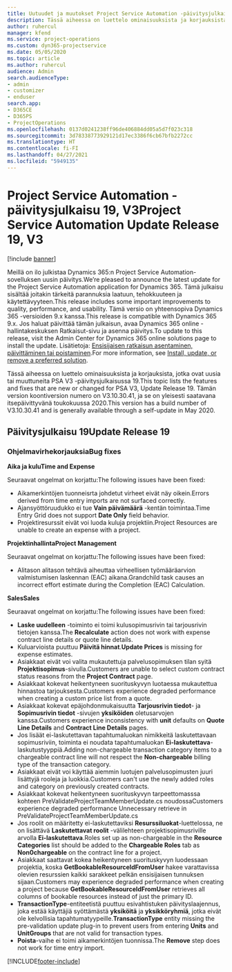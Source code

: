 ```yaml
---
title: Uutuudet ja muutokset Project Service Automation -päivitysjulkaisussa 19, V3
description: Tässä aiheessa on luettelo ominaisuuksista ja korjauksista, jotka ovat käytettävissä Project Service Automation -päivitysjulkaisussa 19, V3.
author: ruhercul
manager: kfend
ms.service: project-operations
ms.custom: dyn365-projectservice
ms.date: 05/05/2020
ms.topic: article
ms.author: ruhercul
audience: Admin
search.audienceType:
- admin
- customizer
- enduser
search.app:
- D365CE
- D365PS
- ProjectOperations
ms.openlocfilehash: 0137d0241238ff96de406884dd05a5d7f023c318
ms.sourcegitcommit: 3d78338773929121d17ec3386f6cb67bfb2272cc
ms.translationtype: HT
ms.contentlocale: fi-FI
ms.lasthandoff: 04/27/2021
ms.locfileid: "5949135"
---
```

# <a name="project-service-automation-update-release-19-v3"></a><span data-ttu-id="37bb6-103">Project Service Automation -päivitysjulkaisu 19, V3</span><span class="sxs-lookup"><span data-stu-id="37bb6-103">Project Service Automation Update Release 19, V3</span></span>

[!include [banner](../includes/psa-now-project-operations.md)]

<span data-ttu-id="37bb6-104">Meillä on ilo julkistaa Dynamics 365:n Project Service Automation-sovelluksen uusin päivitys.</span><span class="sxs-lookup"><span data-stu-id="37bb6-104">We’re pleased to announce the latest update for the Project Service Automation application for Dynamics 365.</span></span> <span data-ttu-id="37bb6-105">Tämä julkaisu sisältää joitakin tärkeitä parannuksia laatuun, tehokkuuteen ja käytettävyyteen.</span><span class="sxs-lookup"><span data-stu-id="37bb6-105">This release includes some important improvements to quality, performance, and usability.</span></span> <span data-ttu-id="37bb6-106">Tämä versio on yhteensopiva Dynamics 365 -versioiden 9.x kanssa.</span><span class="sxs-lookup"><span data-stu-id="37bb6-106">This release is compatible with Dynamics 365 9.x.</span></span> <span data-ttu-id="37bb6-107">Jos haluat päivittää tämän julkaisun, avaa Dynamics 365 online -hallintakeskuksen Ratkaisut-sivu ja asenna päivitys.</span><span class="sxs-lookup"><span data-stu-id="37bb6-107">To update to this release, visit the Admin Center for Dynamics 365 online solutions page to install the update.</span></span> <span data-ttu-id="37bb6-108">Lisätietoja: [Ensisijaisen ratkaisun asentaminen, päivittäminen tai poistaminen](/power-platform/admin/install-remove-preferred-solution).</span><span class="sxs-lookup"><span data-stu-id="37bb6-108">For more information, see [Install, update, or remove a preferred solution](/power-platform/admin/install-remove-preferred-solution).</span></span>

<span data-ttu-id="37bb6-109">Tässä aiheessa on luettelo ominaisuuksista ja korjauksista, jotka ovat uusia tai muuttuneita PSA V3 -päivitysjulkaisussa 19.</span><span class="sxs-lookup"><span data-stu-id="37bb6-109">This topic lists the features and fixes that are new or changed for PSA V3, Update Release 19.</span></span> <span data-ttu-id="37bb6-110">Tämän version koontiversion numero on V3.10.30.41, ja se on yleisesti saatavana itsepäivittyvänä toukokuussa 2020.</span><span class="sxs-lookup"><span data-stu-id="37bb6-110">This version has a build number of V3.10.30.41 and is generally available through a self-update in May 2020.</span></span>

## <a name="update-release-19"></a><span data-ttu-id="37bb6-111">Päivitysjulkaisu 19</span><span class="sxs-lookup"><span data-stu-id="37bb6-111">Update Release 19</span></span>

### <a name="bug-fixes"></a><span data-ttu-id="37bb6-112">Ohjelmavirhekorjauksia</span><span class="sxs-lookup"><span data-stu-id="37bb6-112">Bug fixes</span></span>

<span data-ttu-id="37bb6-113">**Aika ja kulu**</span><span class="sxs-lookup"><span data-stu-id="37bb6-113">**Time and Expense**</span></span>

<span data-ttu-id="37bb6-114">Seuraavat ongelmat on korjattu:</span><span class="sxs-lookup"><span data-stu-id="37bb6-114">The following issues have been fixed:</span></span> 

- <span data-ttu-id="37bb6-115">Aikamerkintöjen tuonneisrta johdetut virheet eivät näy oikein.</span><span class="sxs-lookup"><span data-stu-id="37bb6-115">Errors derived from time entry imports are not surfaced correctly.</span></span>
- <span data-ttu-id="37bb6-116">Ajansyöttöruudukko ei tue **Vain päivämäärä** -kentän toimintaa.</span><span class="sxs-lookup"><span data-stu-id="37bb6-116">Time Entry Grid does not support **Date Only** field behavior.</span></span>
- <span data-ttu-id="37bb6-117">Projektiresurssit eivät voi luoda kuluja projektiin.</span><span class="sxs-lookup"><span data-stu-id="37bb6-117">Project Resources are unable to create an expense with a project.</span></span>

<span data-ttu-id="37bb6-118">**Projektinhallinta**</span><span class="sxs-lookup"><span data-stu-id="37bb6-118">**Project Management**</span></span>

<span data-ttu-id="37bb6-119">Seuraavat ongelmat on korjattu:</span><span class="sxs-lookup"><span data-stu-id="37bb6-119">The following issues have been fixed:</span></span> 

-  <span data-ttu-id="37bb6-120">Alitason alitason tehtävä aiheuttaa virheellisen työmääräarvion valmistumisen laskennan (EAC) aikana.</span><span class="sxs-lookup"><span data-stu-id="37bb6-120">Grandchild task causes an incorrect effort estimate during the Completion (EAC) Calculation.</span></span>

<span data-ttu-id="37bb6-121">**Sales**</span><span class="sxs-lookup"><span data-stu-id="37bb6-121">**Sales**</span></span>

<span data-ttu-id="37bb6-122">Seuraavat ongelmat on korjattu:</span><span class="sxs-lookup"><span data-stu-id="37bb6-122">The following issues have been fixed:</span></span> 

- <span data-ttu-id="37bb6-123">**Laske uudelleen** -toiminto ei toimi kulusopimusrivin tai tarjousrivin tietojen kanssa.</span><span class="sxs-lookup"><span data-stu-id="37bb6-123">The **Recalculate** action does not work with expense contract line details or quote line details.</span></span>
- <span data-ttu-id="37bb6-124">Kuluarvioista puuttuu **Päivitä hinnat**.</span><span class="sxs-lookup"><span data-stu-id="37bb6-124">**Update Prices** is missing for expense estimates.</span></span>
-  <span data-ttu-id="37bb6-125">Asiakkaat eivät voi valita mukautettuja palvelusopimuksen tilan syitä **Projektisopimus**-sivulla.</span><span class="sxs-lookup"><span data-stu-id="37bb6-125">Customers are unable to select custom contract status reasons from the **Project Contract** page.</span></span>
- <span data-ttu-id="37bb6-126">Asiakkaat kokevat heikentyneen suorituskyvyn luotaessa mukautettua hinnastoa tarjouksesta.</span><span class="sxs-lookup"><span data-stu-id="37bb6-126">Customers experience degraded performance when creating a custom price list from a quote.</span></span>
- <span data-ttu-id="37bb6-127">Asiakkaat kokevat epäjohdonmukaisuutta **Tarjousrivin tiedot**- ja **Sopimusrivin tiedot** -sivujen **yksiköiden** oletusarvojen kanssa.</span><span class="sxs-lookup"><span data-stu-id="37bb6-127">Customers experience inconsistency with **unit** defaults on **Quote Line Details** and **Contract Line Details** pages.</span></span>
- <span data-ttu-id="37bb6-128">Jos lisäät ei-laskutettavan tapahtumaluokan nimikkeitä laskutettavaan sopimusriviin, toiminta ei noudata tapahtumaluokan **Ei-laskutettava**-laskutustyyppiä.</span><span class="sxs-lookup"><span data-stu-id="37bb6-128">Adding non-chargeable transaction category items to a chargeable contract line will not respect the **Non-chargeable** billing type of the transaction category.</span></span>
- <span data-ttu-id="37bb6-129">Asiakkaat eivät voi käyttää aiemmin luotujen palvelusopimusten juuri lisättyjä rooleja ja luokkia.</span><span class="sxs-lookup"><span data-stu-id="37bb6-129">Customers can't use the newly added roles and category on previously created contracts.</span></span>
- <span data-ttu-id="37bb6-130">Asiakkaat kokevat heikentyneen suorituskyvyn tarpeettomasssa kohteen PreValidateProjectTeamMemberUpdate.cs noudossa</span><span class="sxs-lookup"><span data-stu-id="37bb6-130">Customers experience degraded performance Unnecessary retrieve in PreValidateProjectTeamMemberUpdate.cs</span></span>
- <span data-ttu-id="37bb6-131">Jos roolit on määritetty ei-laskutettaviksi **Resurssiluokat**-luettelossa, ne on lisättävä **Laskutettavat roolit** -välilehteen projektisopimusriville arvolla **Ei-laskutettava**.</span><span class="sxs-lookup"><span data-stu-id="37bb6-131">Roles set up as non-chargeable in the **Resource Categories** list should be added to the **Chargeable Roles** tab as **Non0chargeable** on the contract line for a project.</span></span>
- <span data-ttu-id="37bb6-132">Asiakkaat saattavat kokea heikentyneen suorituskyvyn luodessaan projektia, koska **GetBookableResourceIdFromUser** hakee varattavissa olevien resurssien kaikki sarakkeet pelkän ensisijaisen tunnuksen sijaan.</span><span class="sxs-lookup"><span data-stu-id="37bb6-132">Customers may experience degraded performance when creating a project because **GetBookableResourceIdFromUser** retrieves all columns of bookable resources instead of just the primary ID.</span></span>
- <span data-ttu-id="37bb6-133">**TransactionType**-entiteetistä puuttuu esivahtistuken päivityslaajennus, joka estää käyttäjiä syöttämästä **yksiköitä** ja **yksikköryhmiä**, jotka eivät ole kelvollisia tapahtumatyypeille.</span><span class="sxs-lookup"><span data-stu-id="37bb6-133">**TransactionType** entity missing the pre-validation update plug-in to prevent users from entering **Units** and **UnitGroups** that are not valid for transaction types.</span></span>
- <span data-ttu-id="37bb6-134">**Poista**-vaihe ei toimi aikamerkintöjen tuonnissa.</span><span class="sxs-lookup"><span data-stu-id="37bb6-134">The **Remove** step does not work for time entry import.</span></span>


[!INCLUDE[footer-include](../includes/footer-banner.md)]